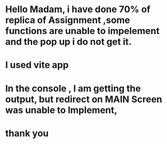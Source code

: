 # Hello Madam, i have done 70% of replica of Assignment ,some functions are unable to impelement and the pop up i do not get it.
# I used vite app
# In the console , I am getting the output, but redirect on MAIN Screen was unable to Implement, 
# thank you
